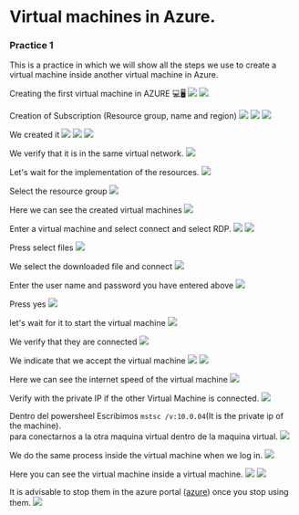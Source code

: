 # Virtual machines in Azure.
###  Practice 1
This is a practice in which we will show all the steps we use to create a virtual machine inside another virtual machine in Azure.

Creating the first virtual machine in AZURE 💻🖥️
        ![](img/1.png)
        ![](img/2.png)

Creation of Subscription (Resource group, name and region)
        ![](img/3.png)
        ![](img/4.png)
        ![](img/5.png)

We created it
        ![](img/6.png)
        ![](img/7.png)
        ![](img/8.png)

We verify that it is in the same virtual network.
        ![](img/9.png)

Let's wait for the implementation of the resources.
        ![](img/10.png)
        
Select the resource group
        ![](img/11.png)
        
Here we can see the created virtual machines
        ![](img/12.png)
        
Enter a virtual machine and select connect and select RDP.
        ![](img/13.png)
        ![](img/14.png)
        
Press select files
        ![](img/15.png)
        
We select the downloaded file and connect
        ![](img/16.png)
        
Enter the user name and password you have entered above
        ![](img/17.png)
        
Press yes
        ![](img/18.png)
        
let's wait for it to start the virtual machine
        ![](img/19.png)
        
We verify that they are connected
        ![](img/20.png)
        
We indicate that we accept the virtual machine
        ![](img/21.png)
        ![](img/22.png)
        
Here we can see the internet speed of the virtual machine
        ![](img/23.png)
        
Verify with the private IP if the other Virtual Machine is connected.
        ![](img/24.png)
        
Dentro del powersheel Escribimos `mstsc /v:10.0.04`(It is the private ip of the machine). <br>para conectarnos a la otra maquina virtual dentro de la maquina virtual.
        ![](img/25.png)
        
We do the same process inside the virtual machine when we log in.
        ![](img/26.png)
        
Here you can see the virtual machine inside a virtual machine.
        ![](img/27.png)
        ![](img/28.png)
        
It is advisable to stop them in the azure portal ([azure](https://portal.azure.com/)) once you stop using them.
        ![](img/29.png)
